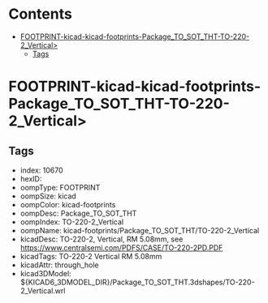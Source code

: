 



Contents
========

* [FOOTPRINT-kicad-kicad-footprints-Package_TO_SOT_THT-TO-220-2_Vertical>](#footprint-kicad-kicad-footprints-package_to_sot_tht-to-220-2_vertical)
	* [Tags](#tags)

# FOOTPRINT-kicad-kicad-footprints-Package_TO_SOT_THT-TO-220-2_Vertical>

## Tags

- index: 10670
- hexID: 
- oompType: FOOTPRINT
- oompSize: kicad
- oompColor: kicad-footprints
- oompDesc: Package_TO_SOT_THT
- oompIndex: TO-220-2_Vertical
- oompName: kicad-footprints/Package_TO_SOT_THT/TO-220-2_Vertical
- kicadDesc: TO-220-2, Vertical, RM 5.08mm, see https://www.centralsemi.com/PDFS/CASE/TO-220-2PD.PDF
- kicadTags: TO-220-2 Vertical RM 5.08mm
- kicadAttr: through_hole
- kicad3DModel: ${KICAD6_3DMODEL_DIR}/Package_TO_SOT_THT.3dshapes/TO-220-2_Vertical.wrl
